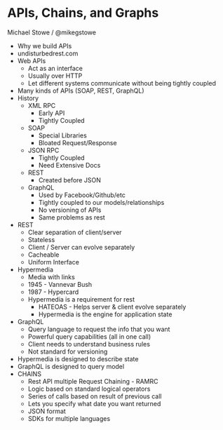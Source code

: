 # APIs, Chains, and Graphs

Michael Stowe / @mikegstowe

  * Why we build APIs
  * undisturbedrest.com
  * Web APIs
    * Act as an interface
    * Usually over HTTP
    * Let different systems communicate without being tightly coupled
  * Many kinds of APIs (SOAP, REST, GraphQL)
  * History
    * XML RPC
      * Early API
      * Tightly Coupled
    * SOAP
      * Special Libraries
      * Bloated Request/Response
    * JSON RPC
      * Tightly Coupled
      * Need Extensive Docs
    * REST
      * Created before JSON
    * GraphQL
      * Used by Facebook/Github/etc
      * Tightly coupled to our models/relationships
      * No versioning of APIs
      * Same problems as rest
  * REST
    * Clear separation of client/server
    * Stateless
    * Client / Server can evolve separately
    * Cacheable
    * Uniform Interface
  * Hypermedia
    * Media with links
    * 1945 - Vannevar Bush
    * 1987 - Hypercard
    * Hypermedia is a requirement for rest
      * HATEOAS - Helps server & client evolve separately
      * Hypermedia is the engine for application state
  * GraphQL
    * Query language to request the info that you want
    * Powerful query capabilities (all in one call)
    * Client needs to understand business rules
    * Not standard for versioning
  * Hypermedia is designed to describe state
  * GraphQL is designed to query model
  * CHAINS
    * Rest API multiple Request Chaining - RAMRC
    * Logic based on standard logical operators
    * Series of calls based on result of previous call
    * Lets you specify what date you want returned
    * JSON format
    * SDKs for multiple languages
    
